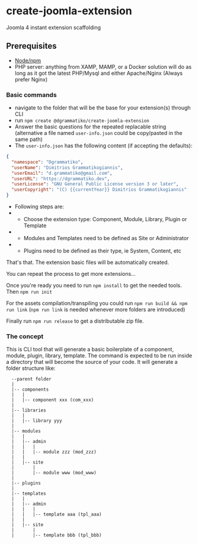 # create-joomla-extension
Joomla 4 instant extension scaffolding

## Prerequisites
- [Node/npm](https://nodejs.org/en/)
- PHP server: anything from XAMP, MAMP, or a Docker solution will do as long as it got the latest PHP/Mysql and either Apache/Nginx (Always prefer Nginx)

### Basic commands
- navigate to the folder that will be the base for your extension(s) through CLI
- run `npm create @dgrammatiko/create-joomla-extension`
- Answer the basic questions for the repeated replacable string (alternative a file named `user-info.json` could be copy/pasted in the same path)
- The `user-info.json` has the following content (if accepting the defaults):

```json
{
  "namespace": "Dgrammatiko",
  "userName": "Dimitrios Grammatikogiannis",
  "userEmail": "d.grammatiko@gmail.com",
  "userURL": "https://dgrammatiko.dev",
  "userLicense": "GNU General Public License version 3 or later",
  "userCopyright": "(C) {{currentYear}} Dimitrios Grammatikogiannis"
}
```
- Following steps are: 
- - Choose the extension type: Component, Module, Library, Plugin or Template
- - Modules and Templates need to be defined as Site or Administrator
- - Plugins need to be defined as their type, ie System, Content, etc

That's that. The extension basic files will be automatically created.

You can repeat the process to get more extensions...

Once you're ready you need to run `npm install` to get the needed tools.
Then `npm run init`

For the assets compilation/transpiling you could run `npm run build && npm run link` (`npm run link` is needed whenever more folders are introduced)

Finally run `npm run release` to get a distributable zip file.


### The concept
This is CLI tool that will generate a basic boilerplate of a component, module, plugin, library, template.
The command is expected to be run inside a directory that will become the source of your code.
It will generate a folder structure like:
```
  --parent folder
  |
  |-- components
  |   |
  |   |-- component xxx (com_xxx)
  |
  |-- libraries
  |   |
  |   |-- library yyy
  |
  |-- modules
  |   |
  |   |-- admin
  |   |   |
  |   |   |-- module zzz (mod_zzz)
  |   |
  |   |-- site
  |       |
  |       |-- module www (mod_www)
  |
  |-- plugins
  |
  |-- templates
  |   |
  |   |-- admin
  |   |   |
  |   |   |-- template aaa (tpl_aaa)
  |   |
  |   |-- site
  |       |
  |       |-- template bbb (tpl_bbb)

```
